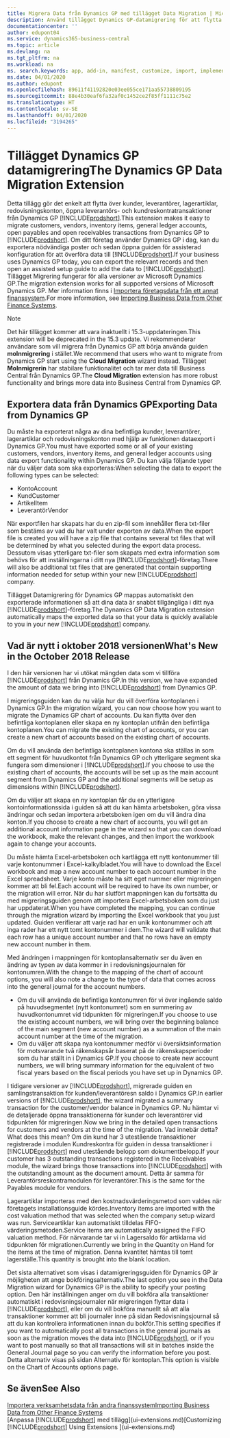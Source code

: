 ```yaml
---
title: Migrera Data från Dynamics GP med tillägget Data Migration | Microsoft Docs
description: Använd tillägget Dynamics GP-datamigrering för att flytta över kunder, leverantörer, lagerartiklar, redovisningskonton, öppna leverantörs- och kundreskontratransaktioner från Dynamics GP till Business Central.
documentationcenter: ''
author: edupont04
ms.service: dynamics365-business-central
ms.topic: article
ms.devlang: na
ms.tgt_pltfrm: na
ms.workload: na
ms. search.keywords: app, add-in, manifest, customize, import, implement
ms.date: 04/01/2020
ms.author: edupont
ms.openlocfilehash: 89611f41192820e03ee055ce171aa55738809195
ms.sourcegitcommit: 88e4b30eaf6fa32af0c1452ce2f85ff1111c75e2
ms.translationtype: HT
ms.contentlocale: sv-SE
ms.lasthandoff: 04/01/2020
ms.locfileid: "3194265"
---
```

# <a name="the-dynamics-gp-data-migration-extension"></a><span data-ttu-id="0c70b-103">Tillägget Dynamics GP datamigrering</span><span class="sxs-lookup"><span data-stu-id="0c70b-103">The Dynamics GP Data Migration Extension</span></span> 
<span data-ttu-id="0c70b-104">Detta tillägg gör det enkelt att flytta över kunder, leverantörer, lagerartiklar, redovisningskonton, öppna leverantörs- och kundreskontratransaktioner från Dynamics GP [!INCLUDE[prodshort](includes/prodshort.md)].</span><span class="sxs-lookup"><span data-stu-id="0c70b-104">This extension makes it easy to migrate customers, vendors, inventory items, general ledger accounts, open payables and open receivables transactions from Dynamics GP to [!INCLUDE[prodshort](includes/prodshort.md)].</span></span> <span data-ttu-id="0c70b-105">Om ditt företag använder Dynamics GP i dag, kan du exportera nödvändiga poster och sedan öppna guiden för assisterad konfiguration för att överföra data till [!INCLUDE[prodshort](includes/prodshort.md)].</span><span class="sxs-lookup"><span data-stu-id="0c70b-105">If your business uses Dynamics GP today, you can export the relevant records and then open an assisted setup guide to add the data to [!INCLUDE[prodshort](includes/prodshort.md)].</span></span> <span data-ttu-id="0c70b-106">Tillägget Migrering fungerar för alla versioner av Microsoft Dynamics GP.</span><span class="sxs-lookup"><span data-stu-id="0c70b-106">The migration extension works for all supported versions of Microsoft Dynamics GP.</span></span> <span data-ttu-id="0c70b-107">Mer information finns i [Importera företagsdata från ett annat finanssystem](across-import-data-configuration-packages.md).</span><span class="sxs-lookup"><span data-stu-id="0c70b-107">For more information, see [Importing Business Data from Other Finance Systems](across-import-data-configuration-packages.md).</span></span>

> [!NOTE]
>  <span data-ttu-id="0c70b-108">Det här tillägget kommer att vara inaktuellt i 15.3-uppdateringen.</span><span class="sxs-lookup"><span data-stu-id="0c70b-108">This extension will be deprecated in the 15.3 update.</span></span> <span data-ttu-id="0c70b-109">Vi rekommenderar användare som vill migrera från Dynamics GP att börja använda guiden **molnmigrering** i stället.</span><span class="sxs-lookup"><span data-stu-id="0c70b-109">We recommend that users who want to migrate from Dynamics GP start using the **Cloud Migration** wizard instead.</span></span> <span data-ttu-id="0c70b-110">Tillägget **Molnmigrerin** har stabilare funktionalitet och tar mer data till Business Central från Dynamics GP.</span><span class="sxs-lookup"><span data-stu-id="0c70b-110">The **Cloud Migration** extension has more robust functionality and brings more data into Business Central from Dynamics GP.</span></span>

## <a name="exporting-data-from-dynamics-gp"></a><span data-ttu-id="0c70b-111">Exportera data från Dynamics GP</span><span class="sxs-lookup"><span data-stu-id="0c70b-111">Exporting Data from Dynamics GP</span></span>
<span data-ttu-id="0c70b-112">Du måste ha exporterat några av dina befintliga kunder, leverantörer, lagerartiklar och redovisningskonton med hjälp av funktionen dataexport i Dynamics GP.</span><span class="sxs-lookup"><span data-stu-id="0c70b-112">You must have exported some or all of your existing customers, vendors, inventory items, and general ledger accounts using data export functionality within Dynamics GP.</span></span> <span data-ttu-id="0c70b-113">Du kan välja följande typer när du väljer data som ska exporteras:</span><span class="sxs-lookup"><span data-stu-id="0c70b-113">When selecting the data to export the following types can be selected:</span></span>

* <span data-ttu-id="0c70b-114">Konto</span><span class="sxs-lookup"><span data-stu-id="0c70b-114">Account</span></span>  
* <span data-ttu-id="0c70b-115">Kund</span><span class="sxs-lookup"><span data-stu-id="0c70b-115">Customer</span></span>  
* <span data-ttu-id="0c70b-116">Artikel</span><span class="sxs-lookup"><span data-stu-id="0c70b-116">Item</span></span>  
* <span data-ttu-id="0c70b-117">Leverantör</span><span class="sxs-lookup"><span data-stu-id="0c70b-117">Vendor</span></span>  

<span data-ttu-id="0c70b-118">När exportfilen har skapats har du en zip-fil som innehåller flera txt-filer som bestäms av vad du har valt under exporten av data.</span><span class="sxs-lookup"><span data-stu-id="0c70b-118">When the export file is created you will have a zip file that contains several txt files that will be determined by what you selected during the export data process.</span></span>  <span data-ttu-id="0c70b-119">Dessutom visas ytterligare txt-filer som skapats med extra information som behövs för att inställningarna i ditt nya [!INCLUDE[prodshort](includes/prodshort.md)]-företag.</span><span class="sxs-lookup"><span data-stu-id="0c70b-119">There will also be additional txt files that are generated that contain supporting information needed for setup within your new [!INCLUDE[prodshort](includes/prodshort.md)] company.</span></span>

<span data-ttu-id="0c70b-120">Tillägget Datamigrering för Dynamics GP mappas automatiskt den exporterade informationen så att dina data är snabbt tillgängliga i ditt nya [!INCLUDE[prodshort](includes/prodshort.md)]-företag.</span><span class="sxs-lookup"><span data-stu-id="0c70b-120">The Dynamics GP Data Migration extension automatically maps the exported data so that your data is quickly available to you in your new [!INCLUDE[prodshort](includes/prodshort.md)] company.</span></span>

## <a name="whats-new-in-the-october-2018-release"></a><span data-ttu-id="0c70b-121">Vad är nytt i oktober 2018 versionen</span><span class="sxs-lookup"><span data-stu-id="0c70b-121">What's New in the October 2018 Release</span></span>

<span data-ttu-id="0c70b-122">I den här versionen har vi utökat mängden data som vi tillföra [!INCLUDE[prodshort](includes/prodshort.md)] från Dynamics GP.</span><span class="sxs-lookup"><span data-stu-id="0c70b-122">In this version, we have expanded the amount of data we bring into [!INCLUDE[prodshort](includes/prodshort.md)] from Dynamics GP.</span></span>

<span data-ttu-id="0c70b-123">I migreringsguiden kan du nu välja hur du vill överföra kontoplanen i Dynamics GP.</span><span class="sxs-lookup"><span data-stu-id="0c70b-123">In the migration wizard, you can now choose how you want to migrate the Dynamics GP chart of accounts.</span></span> <span data-ttu-id="0c70b-124">Du kan flytta över den befintliga kontoplanen eller skapa en ny kontoplan utifrån den befintliga kontoplanen.</span><span class="sxs-lookup"><span data-stu-id="0c70b-124">You can migrate the existing chart of accounts, or you can create a new chart of accounts based on the existing chart of accounts.</span></span>  

<span data-ttu-id="0c70b-125">Om du vill använda den befintliga kontoplanen kontona ska ställas in som ett segment för huvudkontot från Dynamics GP och ytterligare segment ska fungera som dimensioner i [!INCLUDE[prodshort](includes/prodshort.md)].</span><span class="sxs-lookup"><span data-stu-id="0c70b-125">If you choose to use the existing chart of accounts, the accounts will be set up as the main account segment from Dynamics GP and the additional segments will be setup as dimensions within [!INCLUDE[prodshort](includes/prodshort.md)].</span></span>  

<span data-ttu-id="0c70b-126">Om du väljer att skapa en ny kontoplan får du en ytterligare kontoinformationssida i guiden så att du kan hämta arbetsboken, göra vissa ändringar och sedan importera arbetsboken igen om du vill ändra dina konton.</span><span class="sxs-lookup"><span data-stu-id="0c70b-126">If you choose to create a new chart of accounts, you will get an additional account information page in the wizard so that you can download the workbook, make the relevant changes, and then import the workbook again to change your accounts.</span></span>  

<span data-ttu-id="0c70b-127">Du måste hämta Excel-arbetsboken och kartlägga ett nytt kontonummer till varje kontonummer i Excel-kalkylbladet.</span><span class="sxs-lookup"><span data-stu-id="0c70b-127">You will have to download the Excel workbook and map a new account number to each account number in the Excel spreadsheet.</span></span> <span data-ttu-id="0c70b-128">Varje konto måste ha sitt eget nummer eller migreringen kommer att bli fel.</span><span class="sxs-lookup"><span data-stu-id="0c70b-128">Each account will be required to have its own number, or the migration will error.</span></span> <span data-ttu-id="0c70b-129">När du har slutfört mappningen kan du fortsätta du med migreringsguiden genom att importera Excel-arbetsboken som du just har uppdaterat.</span><span class="sxs-lookup"><span data-stu-id="0c70b-129">When you have completed the mapping, you can continue through the migration wizard by importing the Excel workbook that you just updated.</span></span> <span data-ttu-id="0c70b-130">Guiden verifierar att varje rad har en unik kontonummer och att inga rader har ett nytt tomt kontonummer i dem.</span><span class="sxs-lookup"><span data-stu-id="0c70b-130">The wizard will validate that each row has a unique account number and that no rows have an empty new account number in them.</span></span>  

<span data-ttu-id="0c70b-131">Med ändringen i mappningen för kontoplansalternativ ser du även en ändring av typen av data kommer in i redovisningsjournalen för kontonumren.</span><span class="sxs-lookup"><span data-stu-id="0c70b-131">With the change to the mapping of the chart of account options, you will also note a change to the type of data that comes across into the general journal for the account numbers.</span></span>  

- <span data-ttu-id="0c70b-132">Om du vill använda de befintliga kontonumren för vi över ingående saldo på huvudsegmentet (nytt kontonumret) som en summering av huvudkontonumret vid tidpunkten för migreringen.</span><span class="sxs-lookup"><span data-stu-id="0c70b-132">If you choose to use the existing account numbers, we will bring over the beginning balance of the main segment (new account number) as a summation of the main account number at the time of the migration.</span></span>  
- <span data-ttu-id="0c70b-133">Om du väljer att skapa nya kontonummer medför vi översiktsinformation för motsvarande två räkenskapsår baserat på de räkenskapsperioder som du har ställt in i Dynamics GP.</span><span class="sxs-lookup"><span data-stu-id="0c70b-133">If you choose to create new account numbers, we will bring summary information for the equivalent of two fiscal years based on the fiscal periods you have set up in Dynamics GP.</span></span>

<span data-ttu-id="0c70b-134">I tidigare versioner av [!INCLUDE[prodshort](includes/prodshort.md)], migrerade guiden en samlingstransaktion för kunden/leverantöresn saldo i Dynamics GP.</span><span class="sxs-lookup"><span data-stu-id="0c70b-134">In earlier versions of [!INCLUDE[prodshort](includes/prodshort.md)], the wizard migrated a summary transaction for the customer/vendor balance in Dynamics GP.</span></span> <span data-ttu-id="0c70b-135">Nu hämtar vi de detaljerade öppna transaktionerna för kunder och leverantörer vid tidpunkten för migreringen.</span><span class="sxs-lookup"><span data-stu-id="0c70b-135">Now we bring in the detailed open transactions for customers and vendors at the time of the migration.</span></span> <span data-ttu-id="0c70b-136">Vad innebär detta?</span><span class="sxs-lookup"><span data-stu-id="0c70b-136">What does this mean?</span></span> <span data-ttu-id="0c70b-137">Om din kund har 3 utestående transaktioner registrerade i modulen Kundreskontra för guiden in dessa transaktioner i [!INCLUDE[prodshort](includes/prodshort.md)] med utestående belopp som dokumentbelopp.</span><span class="sxs-lookup"><span data-stu-id="0c70b-137">If your customer has 3 outstanding transactions registered in the Receivables module, the wizard brings those transactions into [!INCLUDE[prodshort](includes/prodshort.md)] with the outstanding amount as the document amount.</span></span> <span data-ttu-id="0c70b-138">Detta är samma för Leverantörsreskontramodulen för leverantörer.</span><span class="sxs-lookup"><span data-stu-id="0c70b-138">This is the same for the Payables module for vendors.</span></span>  

<span data-ttu-id="0c70b-139">Lagerartiklar importeras med den kostnadsvärderingsmetod som valdes när företagets installationsguide kördes.</span><span class="sxs-lookup"><span data-stu-id="0c70b-139">Inventory items are imported with the cost valuation method that was selected when the company setup wizard was run.</span></span> <span data-ttu-id="0c70b-140">Serviceartiklar kan automatiskt tilldelas FIFO-värderingsmetoden.</span><span class="sxs-lookup"><span data-stu-id="0c70b-140">Service items are automatically assigned the FIFO valuation method.</span></span> <span data-ttu-id="0c70b-141">För närvarande tar vi in Lagersaldo för artiklarna vid tidpunkten för migrationen.</span><span class="sxs-lookup"><span data-stu-id="0c70b-141">Currently we bring in the Quantity on Hand for the items at the time of migration.</span></span>  <span data-ttu-id="0c70b-142">Denna kvantitet hämtas till tomt lagerställe.</span><span class="sxs-lookup"><span data-stu-id="0c70b-142">This quantity is brought into the blank location.</span></span>  

<span data-ttu-id="0c70b-143">Det sista alternativet som visas i datamigreringsguiden för Dynamics GP är möjligheten att ange bokföringsalternativ.</span><span class="sxs-lookup"><span data-stu-id="0c70b-143">The last option you see in the Data Migration wizard for Dynamics GP is the ability to specify your posting option.</span></span> <span data-ttu-id="0c70b-144">Den här inställningen anger om du vill bokföra alla transaktioner automatiskt i redovisningsjournaler när migreringen flyttar data i [!INCLUDE[prodshort](includes/prodshort.md)], eller om du vill bokföra manuellt så att alla transaktioner kommer att bli journaler inne på sidan Redovisningsjournal så att du kan kontrollera informationen innan du bokför.</span><span class="sxs-lookup"><span data-stu-id="0c70b-144">This setting specifies if you want to automatically post all transactions in the general journals as soon as the migration moves the data into [!INCLUDE[prodshort](includes/prodshort.md)], or if you want to post manually so that all transactions will sit in batches inside the General Journal page so you can verify the information before you post.</span></span> <span data-ttu-id="0c70b-145">Detta alternativ visas på sidan Alternativ för kontoplan.</span><span class="sxs-lookup"><span data-stu-id="0c70b-145">This option is visible on the Chart of Accounts options page.</span></span>


## <a name="see-also"></a><span data-ttu-id="0c70b-146">Se även</span><span class="sxs-lookup"><span data-stu-id="0c70b-146">See Also</span></span>
[<span data-ttu-id="0c70b-147">Importera verksamhetsdata från andra finanssystem</span><span class="sxs-lookup"><span data-stu-id="0c70b-147">Importing Business Data from Other Finance Systems</span></span>](across-import-data-configuration-packages.md)  
<span data-ttu-id="0c70b-148">[Anpassa [!INCLUDE[prodshort](includes/prodshort.md)] med tillägg](ui-extensions.md)</span><span class="sxs-lookup"><span data-stu-id="0c70b-148">[Customizing [!INCLUDE[prodshort](includes/prodshort.md)] Using Extensions ](ui-extensions.md)</span></span>  
